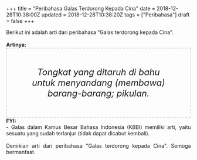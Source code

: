 +++
title = "Peribahasa Galas Terdorong Kepada Cina"
date = 2018-12-28T10:38:00Z
updated = 2018-12-28T10:38:20Z
tags = ["Peribahasa"]
draft = false
+++

<div dir="ltr" style="text-align: left;" trbidi="on"><div style="text-align: justify;">Berikut ini adalah arti dari peribahasa “Galas terdorong kepada Cina”.</div><br /><div style="text-align: justify;"><b>Artinya:</b></div><div style="border: 2px dashed #ddd; font-size: 24px; height: auto; margin: 0 auto; padding: 50px; text-align: center; width: auto;"><i>Tongkat yang ditaruh di bahu untuk menyandang (membawa) barang-barang; pikulan.</i></div><div style="text-align: justify;"><b>FYI:</b><br />- Galas dalam Kamus Besar Bahasa Indonesia (KBBI) memiliki arti, yaitu sesuatu yang sudah terlanjur (tidak dapat dicabut kembali).</div><br /><div style="text-align: justify;">Demikian arti dari peribahasa "Galas terdorong kepada Cina". Semoga bermanfaat. </div></div>
